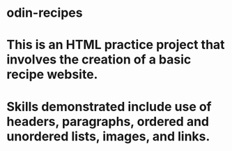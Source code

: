 # odin-recipes

# This is an HTML practice project that involves the creation of a basic recipe website.
# Skills demonstrated include use of headers, paragraphs, ordered and unordered lists, images, and links. 